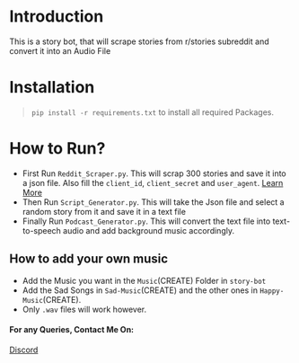 # Introduction

This is a story bot, that will scrape stories from r/stories subreddit and convert it into an Audio File

# Installation

> `pip install -r requirements.txt` to install all required Packages.

# How to Run?

- First Run `Reddit_Scraper.py`. This will scrap 300 stories and save it into a json file. Also fill the `client_id`, `client_secret` and `user_agent`. [Learn More](https://www.jcchouinard.com/get-reddit-api-credentials-with-praw/)
- Then Run `Script_Generator.py`. This will take the Json file and select a random story from it and save it in a text file
- Finally Run `Podcast_Generator.py`. This will convert the text file into text-to-speech audio and add background music accordingly.

## How to add your own music

- Add the Music you want in the `Music`(CREATE) Folder in `story-bot`
- Add the Sad Songs in `Sad-Music`(CREATE) and the other ones in `Happy-Music`(CREATE).
- Only `.wav` files will work however.

#### For any Queries, Contact Me On:
  [Discord](__yasho__)
